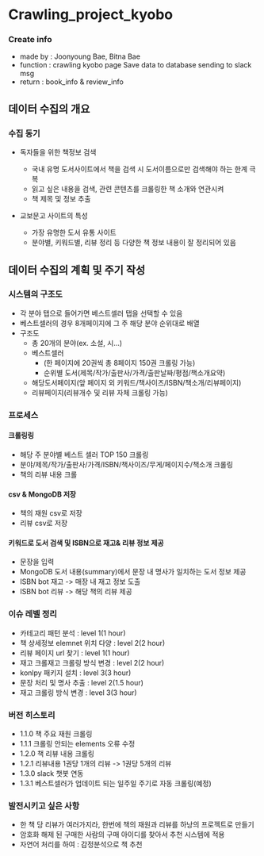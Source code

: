 # Crawling_project_kyobo

### Create info
- made by : Joonyoung Bae, Bitna Bae
- function : 
		crawling kyobo page
		Save data to database
		sending to slack msg
- return : book_info & review_info


## 데이터 수집의 개요
### 수집 동기
- 독자들을 위한 책정보 검색
    - 국내 유명 도서사이트에서 책을 검색 시  도서이름으로만 검색해야 하는 한계 극복
    - 읽고 싶은 내용을 검색, 관련 콘텐츠를 크롤링한 책 소개와 연관시켜
    - 책 제목 및 정보 추출

- 교보문고 사이트의 특성
    - 가장 유명한 도서 유통 사이트
    - 분야별, 키워드별, 리뷰 정리 등 다양한 책 정보 내용이 잘 정리되어 있음

## 데이터 수집의 계획 및 주기 작성
### 시스템의 구조도
- 각 분야 탭으로 들어가면 베스트셀러 탭을 선택할 수 있음
- 베스트셀러의 경우 8개페이지에 그 주 해당 분야 순위대로 배열
- 구조도
    - 총 20개의 분야(ex. 소설, 시...)
    - 베스트셀러
        - (한 페이지에 20권씩 총 8페이지 150권 크롤링 가능)
        - 순위별 도서(제목/작가/출판사/가격/출판날짜/평점/책소개요약)
    - 해당도서페이지(앞 페이지 외 키워드/책사이즈/ISBN/책소개/리뷰페이지)
    - 리뷰페이지(리뷰개수 및 리뷰 자체 크롤링 가능)

### 프로세스
#### 크롤링링
- 해당 주 분야별 베스트 셀러 TOP 150 크롤링
- 분야/제목/작가/출판사/가격/ISBN/책사이즈/무게/페이지수/책소개 크롤링
- 책의 리뷰 내용  크롤

#### csv & MongoDB 저장
- 책의 재원 csv로 저장
- 리뷰 csv로 저장


#### 키워드로 도서 검색 및 ISBN으로 재고& 리뷰  정보 제공
- 문장을 입력 
- MongoDB 도서 내용(summary)에서 문장 내 명사가 일치하는  도서 정보 제공
- ISBN bot 재고 -> 매장 내 재고 정보 도출
- ISBN bot 리뷰 -> 해당 책의 리뷰 제공

### 이슈 레벨 정리
- 카테고리 패턴 분석 : level 1(1 hour)
- 책 상세정보 elemnet 위치 다양 : level 2(2 hour)
- 리뷰 페이지 url 찾기 : level 1(1 hour)
- 재고 크롤재고 크롤링 방식 변경 : level 2(2 hour)
- konlpy 패키지 설치 : level 3(3 hour)
- 문장 처리 및 명사 추출 : level 2(1.5 hour)
- 재고 크롤링 방식 변경 : level 3(3 hour)

### 버전 히스토리
- 1.1.0 책 주요 재원 크롤링
- 1.1.1 크롤링 안되는 elements 오류 수정
- 1.2.0 책 리뷰 내용 크롤링
- 1.2.1 리뷰내용 1권당 1개의 리뷰 -> 1권당 5개의 리뷰
- 1.3.0 slack 챗봇 연동 
- 1.3.1 베스트셀러가 업데이트 되는 일주일 주기로 자동 크롤링(예정)

### 발전시키고 싶은 사항
- 한 책 당 리뷰가 여러가지라, 한번에 책의 재원과 리뷰를 하낭의  프로젝트로 만들기
- 암호화 해제 된 구매한 사람의 구매 아이디를 찾아서 추천 시스템에 적용
- 자연어 처리를 하여  : 감정분석으로 책 추천
